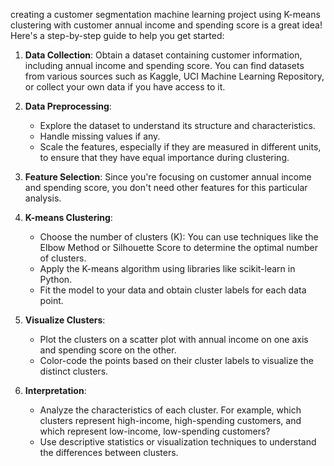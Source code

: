 creating a customer segmentation machine learning project using K-means clustering with customer annual income and spending score is a great idea! Here's a step-by-step guide to help you get started:

1. **Data Collection**: Obtain a dataset containing customer information, including annual income and spending score. You can find datasets from various sources such as Kaggle, UCI Machine Learning Repository, or collect your own data if you have access to it.

2. **Data Preprocessing**: 
    - Explore the dataset to understand its structure and characteristics.
    - Handle missing values if any.
    - Scale the features, especially if they are measured in different units, to ensure that they have equal importance during clustering.

3. **Feature Selection**: Since you're focusing on customer annual income and spending score, you don't need other features for this particular analysis.

4. **K-means Clustering**:
    - Choose the number of clusters (K): You can use techniques like the Elbow Method or Silhouette Score to determine the optimal number of clusters.
    - Apply the K-means algorithm using libraries like scikit-learn in Python.
    - Fit the model to your data and obtain cluster labels for each data point.

5. **Visualize Clusters**:
    - Plot the clusters on a scatter plot with annual income on one axis and spending score on the other.
    - Color-code the points based on their cluster labels to visualize the distinct clusters.

6. **Interpretation**:
    - Analyze the characteristics of each cluster. For example, which clusters represent high-income, high-spending customers, and which represent low-income, low-spending customers?
    - Use descriptive statistics or visualization techniques to understand the differences between clusters.

